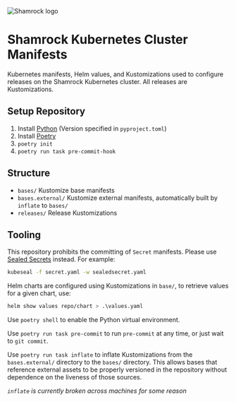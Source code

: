 <picture>
  <source media="(prefers-color-scheme: dark)" srcset="https://s3.shamrock.systems/shamrock-static-assets/logos/shamrock-wide-1500-dark.png">
  <source media="(prefers-color-scheme: light)" srcset="https://s3.shamrock.systems/shamrock-static-assets/logos/shamrock-wide-1500-light.png">
  <img alt="Shamrock logo" src="https://s3.shamrock.systems/shamrock-static-assets/logos/shamrock-wide-1500-flat-gray.png">
</picture>

# Shamrock Kubernetes Cluster Manifests

Kubernetes manifests, Helm values, and Kustomizations used to configure releases on the Shamrock Kubernetes cluster. All
releases are Kustomizations.

## Setup Repository

1. Install [Python](https://www.python.org/) (Version specified in `pyproject.toml`)
2. Install [Poetry](https://python-poetry.org/)
3. `poetry init`
4. `poetry run task pre-commit-hook`

## Structure

- `bases/` Kustomize base manifests
- `bases.external/` Kustomize external manifests, automatically built by `inflate` to `bases/`
- `releases/` Release Kustomizations

## Tooling

This repository prohibits the committing of `Secret` manifests. Please use [Sealed Secrets](https://github.com/bitnami-labs/sealed-secrets) instead. For example:

```sh
kubeseal -f secret.yaml -w sealedsecret.yaml
```

Helm charts are configured using Kustomizations in `base/`, to retrieve values for a given chart, use:

```sh
helm show values repo/chart > .\values.yaml
```

Use `poetry shell` to enable the Python virtual environment.

Use `poetry run task pre-commit` to run `pre-commit` at any time, or just wait to `git commit`.

Use `poetry run task inflate` to inflate Kustomizations from the `bases.external/` directory to the `bases/` directory.
This allows bases that reference external assets to be properly versioned in the repository without dependence on the
liveness of those sources.

*`inflate` is currently broken across machines for some reason*
